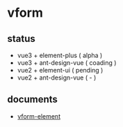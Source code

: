 # vform

## status

-  vue3 + element-plus ( alpha )
-  vue3 + ant-design-vue ( coading )
-  vue2 + element-ui ( pending )
-  vue2 + ant-design-vue ( - )

## documents 

- [vform-element](https://foolishchow.gitee.io/vform-element/)

